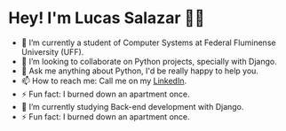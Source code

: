 # Hey! I'm Lucas Salazar ✌🏾

- 🔭 I’m currently a student of Computer Systems at Federal Fluminense University (UFF).
- 👯 I’m looking to collaborate on Python projects, specially with Django.
- 💬 Ask me anything about Python, I'd be really happy to help you.
- 📫 How to reach me: Call me on my [LinkedIn](https://www.linkedin.com/in/lucas-salazar/).
- ⚡ Fun fact: I burned down an apartment once.
- 🌱 I’m currently studying Back-end development with Django.
- ⚡ Fun fact: I burned down an apartment once.

<!--
**SalazarLucas/SalazarLucas** is a ✨ _special_ ✨ repository because its `README.md` (this file) appears on your GitHub profile.

Here are some ideas to get you started:

- 🔭 I’m currently working on ...
- 🌱 I’m currently learning ...
- 👯 I’m looking to collaborate on ...
- 🤔 I’m looking for help with ...
- 💬 Ask me about ...
- 📫 How to reach me: ...
- 😄 Pronouns: ...
- ⚡ Fun fact: I burned down an apartment once.
- 🌱 I’m currently learning Web Development
- ⚡ Fun fact: I burned down an apartment once.
-->
